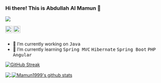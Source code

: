 ### Hi there! This is Abdullah Al Mamun 👋

![](https://komarev.com/ghpvc/?username=Mamun1999)

<a href="http://linkedin.com/in/abdullah-al-mamun-9741571a2">
  <img align="left" alt="Mamun
                         Linkdein" width="22px" src="https://cdn.jsdelivr.net/npm/simple-icons@v3/icons/linkedin.svg" />
</a>



<a href="https://github.com/Mamun1999">
  <img align="left" alt="Mamun Github" width="22px" src="https://cdn.jsdelivr.net/npm/simple-icons@v3/icons/github.svg" />
</a>


<br>
<br
<br>

- 🔭 I’m currently working on  <kbd>Java</kbd> 
- 🌱 I’m currently learning <kbd>Spring MVC</kbd> <kbd>Hibernate</kbd> <kbd>Spring Boot</kbd> <kbd>PHP</kbd> <kbd>Angular</kbd>



[![GitHub Streak](http://github-readme-streak-stats.herokuapp.com?user=Mamun1999)](https://git.io/streak-stats)

<a href="https://github.com/Mamun1999">
  <img align="center" src="https://github-readme-stats.vercel.app/api/top-langs/?username=Mamun1999&theme=light&hide_langs_below=1" />
</a>
<a href="https://github.com/Mamun1999">
 <img align="center" src="https://github-readme-stats.vercel.app/api?username=Mamun1999&show_icons=true&theme=light&line_height=27" alt="Mamun1999's github stats"/>
</a>
